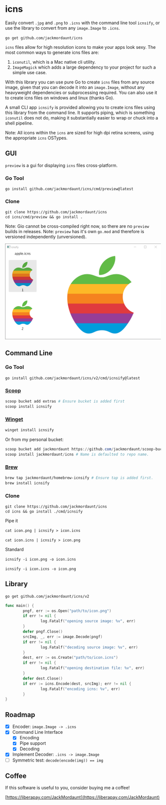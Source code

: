 # icns

Easily convert `.jpg` and `.png` to `.icns` with the command line tool `icnsify`, or use the library to convert from any `image.Image` to `.icns`.

`go get github.com/jackmordaunt/icns`

`icns` files allow for high resolution icons to make your apps look sexy. The most common ways to generate icns files are:

1. `iconutil`, which is a Mac native cli utility.
2. `ImageMagick` which adds a large dependency to your project for such a simple use case.

With this library you can use pure Go to create `icns` files from any source image, given that you can decode it into an `image.Image`, without any heavyweight dependencies or subprocessing required. You can also use it to create icns files on windows and linux (thanks Go).

A small CLI app `icnsify` is provided allowing you to create icns files using this library from the command line. It supports piping, which is something `iconutil` does not do, making it substantially easier to wrap or chuck into a shell pipeline.

Note: All icons within the `icns` are sized for high dpi retina screens, using the appropriate `icns` OSTypes.

## GUI

`preview` is a gui for displaying `icns` files cross-platform.

### Go Tool

```
go install github.com/jackmordaunt/icns/cmd/preview@latest
```

### Clone

```
git clone https://github.com/jackmordaunt/icns
cd icns/cmd/preview && go install .
```

Note: Gio cannot be cross-compiled right now, so there are no `preview` builds in releases.
Note: `preview` has it's own `go.mod` and therefore is versioned independently (unversioned).

![preview](docs/preview.png)

## Command Line

### Go Tool

```
go install github.com/jackmordaunt/icns/v2/cmd/icnsify@latest
```

### [Scoop](https://scoop.sh/)

```powershell
scoop bucket add extras # Ensure bucket is added first
scoop install icnsify
```

### [Winget](https://learn.microsoft.com/en-us/windows/package-manager/)

```powershell
winget install icnsify
```

Or from my personal bucket:

```powershell
scoop bucket add jackmordaunt https://github.com/jackmordaunt/scoop-bucket 
scoop install jackmordaunt/icns # Name is defaulted to repo name. 
```

### [Brew](https://brew.sh)

```sh
brew tap jackmordaunt/homebrew-icnsify # Ensure tap is added first.
brew install icnsify
```

### Clone

```
git clone https://github.com/jackmordaunt/icns
cd icns && go install ./cmd/icnsify
```

Pipe it

`cat icon.png | icnsify > icon.icns`

`cat icon.icns | icnsify > icon.png`

Standard

`icnsify -i icon.png -o icon.icns`

`icnsify -i icon.icns -o icon.png`

## Library

`go get github.com/jackmordaunt/icns/v2`

```go
func main() {
        pngf, err := os.Open("path/to/icon.png")
        if err != nil {
                log.Fatalf("opening source image: %v", err)
        }
        defer pngf.Close()
        srcImg, _, err := image.Decode(pngf)
        if err != nil {
                log.Fatalf("decoding source image: %v", err)
        }
        dest, err := os.Create("path/to/icon.icns")
        if err != nil {
                log.Fatalf("opening destination file: %v", err)
        }
        defer dest.Close()
        if err := icns.Encode(dest, srcImg); err != nil {
                log.Fatalf("encoding icns: %v", err)
        }
}
```

## Roadmap

- [x] Encoder: `image.Image -> .icns`
- [x] Command Line Interface
  - [x] Encoding
  - [x] Pipe support
  - [x] Decoding
- [x] Implement Decoder: `.icns -> image.Image`
- [ ] Symmetric test: `decode(encode(img)) == img`

## Coffee

If this software is useful to you, consider buying me a coffee!

[https://liberapay.com/JackMordaunt](https://liberapay.com/JackMordaunt)
